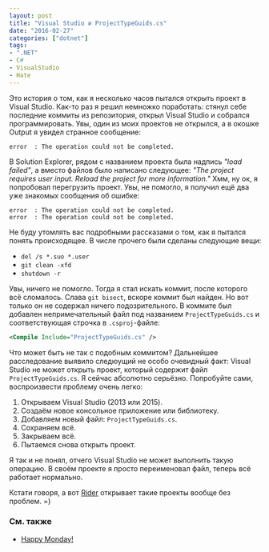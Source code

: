 ```yaml
---
layout: post
title: "Visual Studio и ProjectTypeGuids.cs"
date: "2016-02-27"
categories: ["dotnet"]
tags:
- ".NET"
- C#
- VisualStudio
- Hate
---
```


Это история о том, как я несколько часов пытался открыть проект в Visual Studio. Как-то раз я решил немножко поработать: стянул себе последние коммиты из репозитория, открыл Visual Studio и собрался программировать. Увы, один из моих проектов не открылся, а в окошке Output я увидел странное сообщение:

```
error  : The operation could not be completed.
```

В Solution Explorer, рядом с названием проекта была надпись *"load failed"*, а вместо файлов было написано следующее: *"The project requires user input. Reload the project for more information."* Хмм, ну ок, я попробовал перегрузить проект. Увы, не помогло, я получил ещё два уже знакомых сообщения об ошибке:

```
error  : The operation could not be completed.
error  : The operation could not be completed.
```
<!--more-->

Не буду утомлять вас подробными рассказами о том, как я пытался понять происходящее. В числе прочего были сделаны следующие вещи:

* `del /s *.suo *.user`
* `git clean -xfd`
* `shutdown -r`

Увы, ничего не помогло. Тогда я стал искать коммит, после которого всё сломалось. Слава `git bisect`, вскоре коммит был найден. Но вот только он не содержал ничего подозрительного. В коммите был добавлен непримечательный файл под названием `ProjectTypeGuids.cs` и соответствующая строчка в `.csproj`-файле:

```xml
<Compile Include="ProjectTypeGuids.cs" />
```

Что может быть не так с подобным коммитом? Дальнейшее расследование выявило следюущий не особо очевидный факт: Visual Studio не может открыть проект, который содержит файл `ProjectTypeGuids.cs`. Я сейчас абсолютно серьёзно. Попробуйте сами, воспроизвести проблему очень легко:

1. Открываем Visual Studio (2013 или 2015).
2. Создаём новое консольное приложение или библиотеку.
3. Добавляем новый файл: `ProjectTypeGuids.cs`.
4. Сохраняем всё.
5. Закрываем всё.
6. Пытаемся снова открыть проект.

Я так и не понял, отчего Visual Studio не может выполнить такую операцию. В своём проекте я просто переименовал файл, теперь всё работает нормально.

Кстати говоря, а вот [Rider](https://blog.jetbrains.com/dotnet/2016/01/13/project-rider-a-csharp-ide/) открывает такие проекты вообще без проблем. =)

### См. также

* [Happy Monday!](/en/blog/dotnet/happy-monday/)